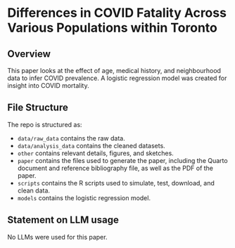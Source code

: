 # Differences in COVID Fatality Across Various Populations within Toronto

## Overview

This paper looks at the effect of age, medical history, and neighbourhood data to infer COVID prevalence. A logistic regression model was created for insight into COVID mortality. 

## File Structure

The repo is structured as:

-   `data/raw_data` contains the raw data.
-   `data/analysis_data` contains the cleaned datasets.
-   `other` contains relevant details, figures, and sketches.
-   `paper` contains the files used to generate the paper, including the Quarto document and reference bibliography file, as well as the PDF of the paper. 
-   `scripts` contains the R scripts used to simulate, test, download, and clean data.
-   `models` contains the logistic regression model. 


## Statement on LLM usage
No LLMs were used for this paper.
